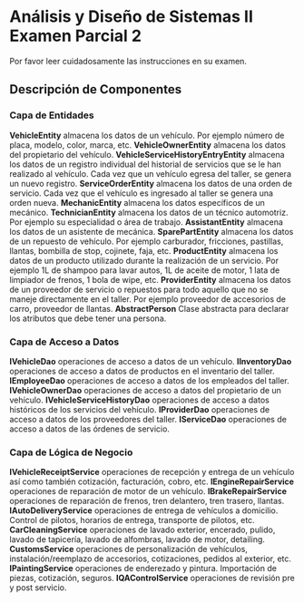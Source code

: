 # Análisis y Diseño de Sistemas II Examen Parcial 2

Por favor leer cuidadosamente las instrucciones en su examen.

## Descripción de Componentes

### Capa de Entidades

**VehicleEntity** almacena los datos de un vehículo. Por ejemplo número de placa, modelo, color, marca, etc.
**VehicleOwnerEntity** almacena los datos del propietario del vehículo.
**VehicleServiceHistoryEntryEntity** almacena los datos de un registro individual del historial de servicios que se le han realizado al vehículo. Cada vez que un vehículo egresa del taller, se genera un nuevo registro.
**ServiceOrderEntity** almacena los datos de una orden de servicio. Cada vez que el vehículo es ingresado al taller se genera una orden nueva.
**MechanicEntity** almacena los datos específicos de un mecánico.
**TechnicianEntity** almacena los datos de un técnico automotriz. Por ejemplo su especialidad o área de trabajo.
**AssistantEntity** almacena los datos de un asistente de mecánica.
**SparePartEntity** almacena los datos de un repuesto de vehículo. Por ejemplo carburador, fricciones, pastillas, llantas, bombilla de stop, cojinete, faja, etc.
**ProductEntity** almacena los datos de un producto utilizado durante la realización de un servicio. Por ejemplo 1L de shampoo para lavar autos, 1L de aceite de motor, 1 lata de limpiador de frenos, 1 bola de wipe, etc.
**ProviderEntity** almacena los datos de un proveedor de servicio o repuestos para todo aquello que no se maneje directamente en el taller. Por ejemplo proveedor de accesorios de carro, proveedor de llantas.
**AbstractPerson** Clase abstracta para declarar los atributos que debe tener una persona.

### Capa de Acceso a Datos

**IVehicleDao** operaciones de acceso a datos de un vehículo.
**IInventoryDao** operaciones de acceso a datos de productos en el inventario del taller.
**IEmployeeDao** operaciones de acceso a datos de los empleados del taller.
**IVehicleOwnerDao** operaciones de acceso a datos del propietario de un vehículo.
**IVehicleServiceHistoryDao** operaciones de acceso a datos históricos de los servicios del vehículo.
**IProviderDao** operaciones de acceso a datos de los proveedores del taller.
**IServiceDao** operaciones de acceso a datos de las órdenes de servicio.

### Capa de Lógica de Negocio

**IVehicleReceiptService** operaciones de recepción y entrega de un vehículo así como también cotización, facturación, cobro, etc.
**IEngineRepairService** operaciones de reparación de motor de un vehículo.
**IBrakeRepairService** operaciones de reparación de frenos, tren delantero, tren trasero, llantas.
**IAutoDeliveryService** operaciones de entrega de vehículos a domicilio. Control de pilotos, horarios de entrega, transporte de pilotos, etc.
**CarCleaningService** operaciones de lavado exterior, encerado, pulido, lavado de tapicería, lavado de alfombras, lavado de motor, detailing.
**CustomsService** operaciones de personalización de vehículos, instalación/reemplazo de accesorios, cotizaciones, pedidos al exterior, etc.
**IPaintingService** operaciones de enderezado y pintura. Importación de piezas, cotización, seguros.
**IQAControlService** operaciones de revisión pre y post servicio.
